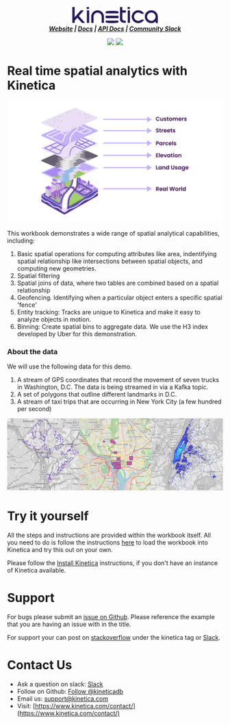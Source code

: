 <head>
<style>
   .column {
      float: left;
      width: 33.33%;
   }
   .row:after {
      content: "";
      display: table;
      clear: both;
   }
</style>
</head>
<h3 align="center" style="margin:0px">
    <img width="200" src="../_assets/images/logo_purple.png" alt="Kinetica Logo"/>
</h3>
<h5 align="center" style="margin:0px">
    <a href="https://www.kinetica.com/">Website</a>
    <span> | </span>
    <a href="https://docs.kinetica.com/7.1/">Docs</a>
    <span> | </span>
    <a href="https://docs.kinetica.com/7.1/api/">API Docs</a>
    <span> | </span>
    <a href="https://join.slack.com/t/kinetica-community/shared_invite/zt-1bt9x3mvr-uMKrXlSDXfy3oU~sKi84qg">Community Slack</a>   
</h5>
<p align = "center">
 <img src="https://img.shields.io/badge/tested-%3E=v7.7.3-green"></img>  <img src="https://img.shields.io/badge/time-20 mins-blue"></img>
</p>
<h1>
Real time spatial analytics with Kinetica
</h1>
<h3 align="center" style="margin:0px">
    <img width="600" src="assets/spatial_analytics.png" alt="Spatial Logo"/>
</h3>

This workbook demonstrates a wide range of spatial analytical capabilities, including:
1. Basic spatial operations for computing attributes like area, indentifying spatial relationship like intersections between spatial objects, and computing new geometries.
2. Spatial filtering
3. Spatial joins of data, where two tables are combined based on a spatial relationship
4. Geofencing. Identifying when a particular object enters a specific spatial 'fence'
5. Entity tracking: Tracks are unique to Kinetica and make it easy to analyze objects in motion.
6. Binning: Create spatial bins to aggregate data. We use the H3 index developed by Uber for this demonstration.

### About the data
We will use the following data for this demo.

1. A stream of GPS coordinates that record the movement of seven trucks in Washington, D.C. The data is being streamed in via a Kafka topic.
2. A set of polygons that outline different landmarks in D.C.
3. A stream of taxi trips that are occurring in New York City (a few hundred per second)

<div class="row">
  <div class="column">
   <h3 align="center" style="margin:0px">
    <img src="assets/truck_tracks.png" alt="Tracks"/>
   </h3>
  </div>
  <div class="column">
   <h3 align="center" style="margin:0px">
    <img src="assets/dc_fences.png" alt="DC fences"/>
   </h3>
  </div>
  <div class="column">
   <h3 align="center" style="margin:0px">
    <img src="assets/ny_taxi_pickups.png" alt="taxi pickups"/>
   </h3>
  </div>
</div>

# Try it yourself
All the steps and instructions are provided within the workbook itself. All you need to do is follow the instructions [here](https://github.com/kineticadb/examples#how-to-run-these-examples) to load the workbook into Kinetica and try this out on your own. 

Please follow the [Install Kinetica](https://github.com/kineticadb/examples#install-kinetica) instructions, if you don't have an instance of Kinetica available.

# Support
For bugs please submit an [issue on Github](https://github.com/kineticadb/examples/issues). Please reference the example that you are having an issue with in the title.

For support your can post on [stackoverflow](https://stackoverflow.com/questions/tagged/kinetica) under the kinetica tag or [Slack](https://join.slack.com/t/kinetica-community/shared_invite/zt-1bt9x3mvr-uMKrXlSDXfy3oU~sKi84qg).

# Contact Us
* Ask a question on slack: [Slack](https://join.slack.com/t/kinetica-community/shared_invite/zt-1bt9x3mvr-uMKrXlSDXfy3oU~sKi84qg)
* Follow on Github: <a class="github-button" href="https://github.com/kineticadb" data-size="large" aria-label="Follow @kineticadb on GitHub">Follow @kineticadb</a> 
* Email us: [support@kinetica.com](mailto:support@kinetica.com)
* Visit: [https://www.kinetica.com/contact/](https://www.kinetica.com/contact/)
